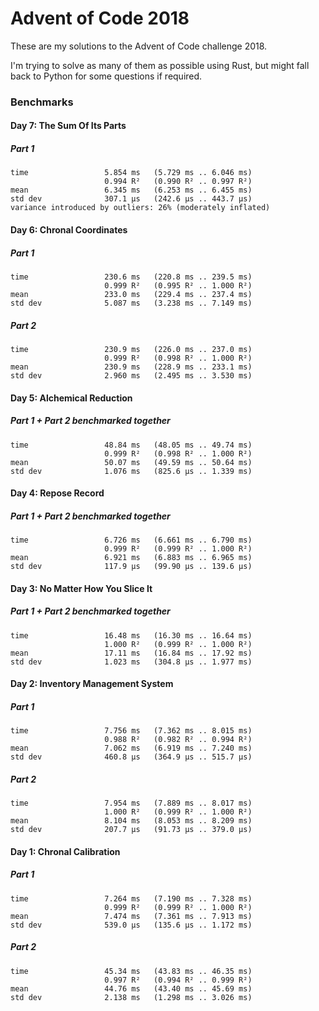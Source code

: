# Advent of Code 2018

These are my solutions to the Advent of Code challenge 2018.

I'm trying to solve as many of them as possible using Rust, but might fall back to 
Python for some questions if required.

### Benchmarks

#### Day 7: The Sum Of Its Parts

##### Part 1
```text
time                 5.854 ms   (5.729 ms .. 6.046 ms)
                     0.994 R²   (0.990 R² .. 0.997 R²)
mean                 6.345 ms   (6.253 ms .. 6.455 ms)
std dev              307.1 μs   (242.6 μs .. 443.7 μs)
variance introduced by outliers: 26% (moderately inflated)
```

#### Day 6: Chronal Coordinates

##### Part 1
```text
time                 230.6 ms   (220.8 ms .. 239.5 ms)
                     0.999 R²   (0.995 R² .. 1.000 R²)
mean                 233.0 ms   (229.4 ms .. 237.4 ms)
std dev              5.087 ms   (3.238 ms .. 7.149 ms)
```

##### Part 2
```text
time                 230.9 ms   (226.0 ms .. 237.0 ms)
                     0.999 R²   (0.998 R² .. 1.000 R²)
mean                 230.9 ms   (228.9 ms .. 233.1 ms)
std dev              2.960 ms   (2.495 ms .. 3.530 ms)
```

#### Day 5: Alchemical Reduction

##### Part 1 + Part 2 benchmarked together

```text
time                 48.84 ms   (48.05 ms .. 49.74 ms)
                     0.999 R²   (0.998 R² .. 1.000 R²)
mean                 50.07 ms   (49.59 ms .. 50.64 ms)
std dev              1.076 ms   (825.6 μs .. 1.339 ms)
```

#### Day 4: Repose Record

##### Part 1 + Part 2 benchmarked together
```text
time                 6.726 ms   (6.661 ms .. 6.790 ms)
                     0.999 R²   (0.999 R² .. 1.000 R²)
mean                 6.921 ms   (6.883 ms .. 6.965 ms)
std dev              117.9 μs   (99.90 μs .. 139.6 μs)
```

#### Day 3: No Matter How You Slice It

##### Part 1 + Part 2 benchmarked together
```text
time                 16.48 ms   (16.30 ms .. 16.64 ms)
                     1.000 R²   (0.999 R² .. 1.000 R²)
mean                 17.11 ms   (16.84 ms .. 17.92 ms)
std dev              1.023 ms   (304.8 μs .. 1.977 ms)
``` 

#### Day 2: Inventory Management System

##### Part 1
```text
time                 7.756 ms   (7.362 ms .. 8.015 ms)
                     0.988 R²   (0.982 R² .. 0.994 R²)
mean                 7.062 ms   (6.919 ms .. 7.240 ms)
std dev              460.8 μs   (364.9 μs .. 515.7 μs)
```

##### Part 2
```text
time                 7.954 ms   (7.889 ms .. 8.017 ms)
                     1.000 R²   (0.999 R² .. 1.000 R²)
mean                 8.104 ms   (8.053 ms .. 8.209 ms)
std dev              207.7 μs   (91.73 μs .. 379.0 μs)
```

#### Day 1: Chronal Calibration

##### Part 1
```text
time                 7.264 ms   (7.190 ms .. 7.328 ms)
                     0.999 R²   (0.999 R² .. 1.000 R²)
mean                 7.474 ms   (7.361 ms .. 7.913 ms)
std dev              539.0 μs   (135.6 μs .. 1.172 ms)
```
##### Part 2
```text
time                 45.34 ms   (43.83 ms .. 46.35 ms)
                     0.997 R²   (0.994 R² .. 0.999 R²)
mean                 44.76 ms   (43.40 ms .. 45.69 ms)
std dev              2.138 ms   (1.298 ms .. 3.026 ms)
```
